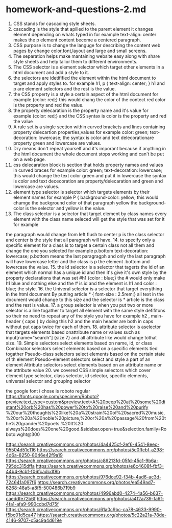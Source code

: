 # homework-and-questions-2.md
1. CSS stands for cascading style sheets.
2. cascading is the style that apilled to the parent element it changes element depending on whats typed in for example text-align: center makes the p element content 
become a centered paragraph. 
3. CSS purpose is to change the languge for describing the content web pages by change color,font,layout and large and small screens.
4. The separation helps make mantaining website easy along with share style sheets and help talior them to different environments.
5. The CSS selector is a element selector which target other elements in a html document and add a style to it.
6. the selectors are idetifified the element within the html document to target and apply styles to.
 for example h1, p { text-align: center; } h1 and p are element selectors and the rest is the value. 
7. the CSS property is a style a certain aspect of the html document for example {color: red;} this would chang the color of the contect red
color is the property and red the value.
8. the property delecaration is the property name and it's value for example {color: red;} and the CSS syntax is color is the property and red the value
9. A rule set is a single section within curved brackets and lines containing property delecartion properties,values for example color: green;
text-decoration: lowercase; the syntax is color and text delecorationare property green and lowercase are values.
10. Dry means don't repeat yourself and it's imporant because if anything in the html document the whole document stops working and can't be put on a web page.
11. css delecaration block is section that holds property names and values in curved braces for example color: green;
text-decoration: lowercase; this would change the text color green and put it in lowercase
the syntax is color and text dececoration are property/delecaration and green and lowercase are values.
12. element type selector is selector which targets elements by their element names for example P { background-color: yellow; this would chamge the background color of that paragraph yellow
the background-color is the selector and yellow is the value.
13. The class selector is a selector that target element by class names every element with the class name seleced will get the style that was set for it for example
<p class="center"></p> the paragraph would change from left flush to center
p is the class selector and center is the style that all paragraph will have.
14. to specify only a specific element for a class is to target a certain class not all them and change the one you selected for example p.bottom text-decoration: lowercase;
p.bottom means the last paragragph and only the last paragraph will have lowercase letter and the class is p the element .bottom and lowercase the value.
15. the id selector is a selector that tagerts the id of an element which normal has a unique id and then it's give it's own style by the property declarations that was set
#h1 {color : blue;} the # would only make h1 blue and nothing else and the # is id and the element is h1 and color : blue; the style.
16. the Univeral selector is a selector that target everything in the html document By putting article * { font-size : 2.5rem;} all text in the document 
would change to this size and the selector is * article is the class and the rest is value.
17. a group selector is when you put two or more selector is a line togather to target all element with the same style defifitons so their no need to repeat any
of the style you have for example h2 , main-header { caps } by doing this h2 and the main header are both in caps without put caps twice for each of them.
18. attribute selector is aselector that targets elements based onattribute name or values such as input[name="search"] {size 7} 
and all attribute like would change tothat size.
19. Simple selectors select elements based on name, id, or class
Combinator selectors select elements based on a specific elements tied togather
Pseudo-class selectors select elements based on the certain state of th element
Pseudo-element selectors select and style a part of an element
Attribute selectors select elements based on an attribute name or the attribute value
20. we covered CSS simple selectors which cover element type selector, class selector, id selector, specific elements, universal selector and grouping selector

the google font i chose is roboto regular 
https://fonts.google.com/specimen/Roboto?preview.text_type=custom&preview.text=A%20peep%20at%20some%20distant%20orb%20has%20power%20to%20raise%20and%20purify
%20our%20thoughts%20like%20a%20strain%20of%20sacred%20music,%20or%20a%20noble%20picture,%20or%20a%20passage%20from%20the%20grander%20poets.%20It%20
always%20does%20one%20good.&sidebar.open=true&selection.family=Roboto:wght@300


https://search.creativecommons.org/photos/4a4425cf-2ef6-4541-8eec-95504d51e116
https://search.creativecommons.org/photos/5c0ffcbf-a298-4d6a-8250-8046e42f9a19
https://search.creativecommons.org/photos/c86213fd-05fd-45c1-9b6a-795dc315dffa
https://search.creativecommons.org/photos/e6c4608f-fbf3-44b4-9cbf-f06fcadcdf8b
https://search.creativecommons.org/photos/976dce92-f34b-4ad6-ac3d-724641a097f6
https://search.creativecommons.org/photos/ea549ad7-6268-48a5-a8f5-500486b719b9
https://search.creativecommons.org/photos/4996abd0-4274-4a56-b637-caeddfe72b6f
https://search.creativecommons.org/photos/a4f2a739-fa6f-4fa1-afa9-990ccbd7d75f
https://search.creativecommons.org/photos/61a0c9bc-ca78-4633-9990-f5bc01d5ca47
https://search.creativecommons.org/photos/5c22a21a-78de-4146-9707-c5ac9a4d619e
